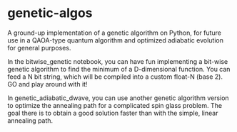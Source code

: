 # genetic-algos
A ground-up implementation of a genetic algorithm on Python, for future use in a QAOA-type quantum algorithm and optimized adiabatic evolution for general purposes. 

In the bitwise_genetic notebook, you can have fun implementing a bit-wise genetic algorithm to find the minimum of a D-dimensional function. You can feed a N bit string, which will be compiled into a custom float-N (base 2). GO and play around with it!

In genetic_adiabatic_dwave, you can use another genetic algorithm version to optimize the annealing path for a complicated spin glass problem. The goal there is to obtain a good solution faster than with the simple, linear annealing path. 
